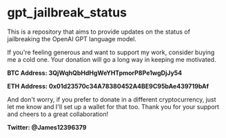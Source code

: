 # gpt_jailbreak_status
This is a repository that aims to provide updates on the status of jailbreaking the OpenAI GPT language model.


If you're feeling generous and want to support my work, consider buying me a cold one. Your donation will go a long way in keeping me motivated.

**BTC Address: 3QjWqhQbHdHgWeYHTpmorP8Pe1wgDjJy54**

**ETH Address: 0x01d23570c34A78380452A4BE9C95bAe439719bAf**

And don't worry, if you prefer to donate in a different cryptocurrency, just let me know and I'll set up a wallet for that too. Thank you for your support and cheers to a great collaboration!

**Twitter: @James12396379**
